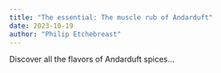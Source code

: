 ```yaml
---
title: "The essential: The muscle rub of Andarduft"
date: 2023-10-19
author: "Philip Etchebreast"
---
```


<p>Discover all the flavors of Andarduft spices...</p>
